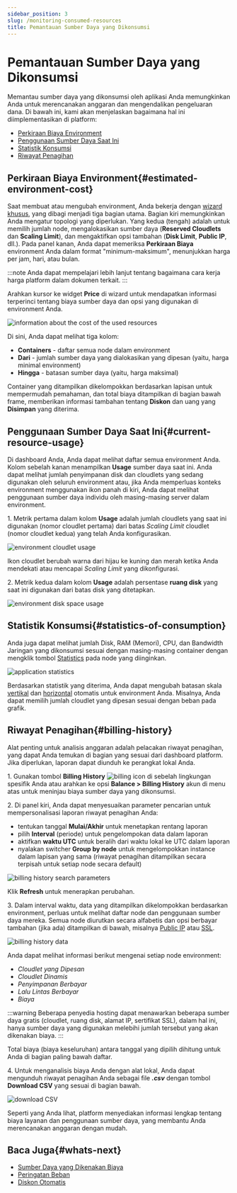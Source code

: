 ```yaml
---
sidebar_position: 3
slug: /monitoring-consumed-resources
title: Pemantauan Sumber Daya yang Dikonsumsi
---
```


# Pemantauan Sumber Daya yang Dikonsumsi

Memantau sumber daya yang dikonsumsi oleh aplikasi Anda memungkinkan Anda untuk merencanakan anggaran dan mengendalikan pengeluaran dana. Di bawah ini, kami akan menjelaskan bagaimana hal ini diimplementasikan di platform:

* [Perkiraan Biaya Environment](https://docs.dewacloud.com/docs/#estimated-environment-cost)
* [Penggunaan Sumber Daya Saat Ini](https://docs.dewacloud.com/docs/#current-resource-usage)
* [Statistik Konsumsi](https://docs.dewacloud.com/docs/#statistics-of-consumption)
* [Riwayat Penagihan](https://docs.dewacloud.com/docs/#billing-history)

## Perkiraan Biaya Environment{#estimated-environment-cost}

Saat membuat atau mengubah environment, Anda bekerja dengan [wizard khusus](https://docs.dewacloud.com/docs/setting-up-environment/), yang dibagi menjadi tiga bagian utama. Bagian kiri memungkinkan Anda mengatur topologi yang diperlukan. Yang kedua (tengah) adalah untuk memilih jumlah node, mengalokasikan sumber daya (**Reserved Cloudlets** dan **Scaling Limit**), dan mengaktifkan opsi tambahan (**Disk Limit**, **Public IP**, dll.). Pada panel kanan, Anda dapat memeriksa **Perkiraan Biaya** environment Anda dalam format "minimum-maksimum", menunjukkan harga per jam, hari, atau bulan.

:::note
Anda dapat mempelajari lebih lanjut tentang bagaimana cara kerja harga platform dalam dokumen terkait. 
:::

Arahkan kursor ke widget **Price** di wizard untuk mendapatkan informasi terperinci tentang biaya sumber daya dan opsi yang digunakan di environment Anda.

<img src="https://assets.dewacloud.com/dewacloud-docs/account-&-pricing/resource-charging/monitoring-consumed-resources/01-estimated-environment-cost-calculation.png" alt="information about the cost of the used resources" max-width="100%"/>

Di sini, Anda dapat melihat tiga kolom:

* **Containers** \- daftar semua node dalam environment
* **Dari** \- jumlah sumber daya yang dialokasikan yang dipesan (yaitu, harga minimal environment)
* **Hingga** \- batasan sumber daya (yaitu, harga maksimal)

Container yang ditampilkan dikelompokkan berdasarkan lapisan untuk mempermudah pemahaman, dan total biaya ditampilkan di bagian bawah frame, memberikan informasi tambahan tentang **Diskon** dan uang yang **Disimpan** yang diterima.

## Penggunaan Sumber Daya Saat Ini{#current-resource-usage}

Di dashboard Anda, Anda dapat melihat daftar semua environment Anda. Kolom sebelah kanan menampilkan **Usage** sumber daya saat ini. Anda dapat melihat jumlah penyimpanan disk dan cloudlets yang sedang digunakan oleh seluruh environment atau, jika Anda memperluas konteks environment menggunakan ikon panah di kiri, Anda dapat melihat penggunaan sumber daya individu oleh masing-masing server dalam environment.

1\. Metrik pertama dalam kolom **Usage** adalah jumlah cloudlets yang saat ini digunakan (nomor cloudlet pertama) dari batas _Scaling Limit_ cloudlet (nomor cloudlet kedua) yang telah Anda konfigurasikan.

<img src="https://assets.dewacloud.com/dewacloud-docs/account-&-pricing/resource-charging/monitoring-consumed-resources/02-environmnet-cloudlet-usage.png" alt="environment cloudlet usage" max-width="100%"/>

Ikon cloudlet berubah warna dari hijau ke kuning dan merah ketika Anda mendekati atau mencapai _Scaling Limit_ yang dikonfigurasi.

2\. Metrik kedua dalam kolom **Usage** adalah persentase **ruang disk** yang saat ini digunakan dari batas disk yang ditetapkan.

<img src="https://assets.dewacloud.com/dewacloud-docs/account-&-pricing/resource-charging/monitoring-consumed-resources/03-environment-disk-space-usage.png" alt="environment disk space usage" max-width="100%"/>

## Statistik Konsumsi{#statistics-of-consumption}

Anda juga dapat melihat jumlah Disk, RAM (Memori), CPU, dan Bandwidth Jaringan yang dikonsumsi sesuai dengan masing-masing container dengan mengklik tombol [Statistics](https://docs.dewacloud.com/docs/statistics-monitoring/) pada node yang diinginkan.

<img src="https://assets.dewacloud.com/dewacloud-docs/account-&-pricing/resource-charging/monitoring-consumed-resources/04-application-statistics.png" alt="application statistics" max-width="100%"/>

Berdasarkan statistik yang diterima, Anda dapat mengubah batasan skala [vertikal](https://docs.dewacloud.com/docs/automatic-vertical-scaling/) dan [horizontal](https://docs.dewacloud.com/docs/automatic-horizontal-scaling/) otomatis untuk environment Anda. Misalnya, Anda dapat memilih jumlah cloudlet yang dipesan sesuai dengan beban pada grafik.

## Riwayat Penagihan{#billing-history}

Alat penting untuk analisis anggaran adalah pelacakan riwayat penagihan, yang dapat Anda temukan di bagian yang sesuai dari dashboard platform. Jika diperlukan, laporan dapat diunduh ke perangkat lokal Anda.

1\. Gunakan tombol **Billing History** <img src="https://assets.dewacloud.com/dewacloud-docs/account-&-pricing/resource-charging/monitoring-consumed-resources/06-billing-history-search-parameters.png" alt="billing icon" max-width="100%"/> di sebelah lingkungan spesifik Anda atau arahkan ke opsi **Balance > Billing History** akun di menu atas untuk meninjau biaya sumber daya yang dikonsumsi.

2\. Di panel kiri, Anda dapat menyesuaikan parameter pencarian untuk mempersonalisasi laporan riwayat penagihan Anda:

* tentukan tanggal **Mulai/Akhir** untuk menetapkan rentang laporan
* pilih **Interval** (periode) untuk pengelompokan data dalam laporan
* aktifkan **waktu UTC** untuk beralih dari waktu lokal ke UTC dalam laporan
* nyalakan switcher **Group by node** untuk mengelompokkan instance dalam lapisan yang sama (riwayat penagihan ditampilkan secara terpisah untuk setiap node secara default)

<img src="https://assets.dewacloud.com/dewacloud-docs/account-&-pricing/resource-charging/monitoring-consumed-resources/06-billing-history-search-parameters.png" alt="billing history search parameters" max-width="100%"/>

Klik **Refresh** untuk menerapkan perubahan.

3\. Dalam interval waktu, data yang ditampilkan dikelompokkan berdasarkan environment, perluas untuk melihat daftar node dan penggunaan sumber daya mereka. Semua node diurutkan secara alfabetis dan opsi berbayar tambahan (jika ada) ditampilkan di bawah, misalnya [Public IP](https://docs.dewacloud.com/docs/public-ip/) atau [SSL](https://docs.dewacloud.com/docs/custom-ssl/).

<img src="https://assets.dewacloud.com/dewacloud-docs/account-&-pricing/resource-charging/monitoring-consumed-resources/07-billing-history-data.png" alt="billing history data" max-width="100%"/>

Anda dapat melihat informasi berikut mengenai setiap node environment:

* _Cloudlet yang Dipesan_
* _Cloudlet Dinamis_
* _Penyimpanan Berbayar_
* _Lalu Lintas Berbayar_
* _Biaya_

:::warning
Beberapa penyedia hosting dapat menawarkan beberapa sumber daya gratis (cloudlet, ruang disk, alamat IP, sertifikat SSL), dalam hal ini, hanya sumber daya yang digunakan melebihi jumlah tersebut yang akan dikenakan biaya. 
:::

Total biaya (biaya keseluruhan) antara tanggal yang dipilih dihitung untuk Anda di bagian paling bawah daftar.

4\. Untuk menganalisis biaya Anda dengan alat lokal, Anda dapat mengunduh riwayat penagihan Anda sebagai file _**.csv**_ dengan tombol **Download CSV** yang sesuai di bagian bawah.

<img src="https://assets.dewacloud.com/dewacloud-docs/account-&-pricing/resource-charging/monitoring-consumed-resources/08-download-csv.png" alt="download CSV" max-width="100%"/>

Seperti yang Anda lihat, platform menyediakan informasi lengkap tentang biaya layanan dan penggunaan sumber daya, yang membantu Anda merencanakan anggaran dengan mudah.

## Baca Juga{#whats-next}

* [Sumber Daya yang Dikenakan Biaya](https://docs.dewacloud.com/docs/chargeable-resources/)
* [Peringatan Beban](https://docs.dewacloud.com/docs/load-alerts/)
* [Diskon Otomatis](https://docs.dewacloud.com/docs/automatic-discounts/)